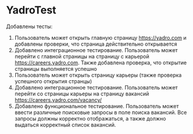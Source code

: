 # YadroTest

Добавлены тесты:

1) Пользователь может открыть главную страницу https://yadro.com и добавлены проверки, что страница действительно
   открывается
2) Добавлено интеграционное тестирование. Пользователь может перейти с главной страницы на страницу с
   карьерой https://careers.yadro.com. Также добавлена проверка, что открытие страницы выполняется успешно
3) Пользователь может открыть страницу карьеры (также проверка успешного открытия странцы)
4) Добавлено интеграционное тестирование. Пользователь может перейти со страницы карьеры на страницу
   вакансий https://careers.yadro.com/vacancy/
5) Добавлено функциональное тестирование. Пользователь может ввести различные поисковые запросы в поле поиска вакансий.
   Все запросы должны корректно отображаться, а также должно выдаться корректный список вакансий.
